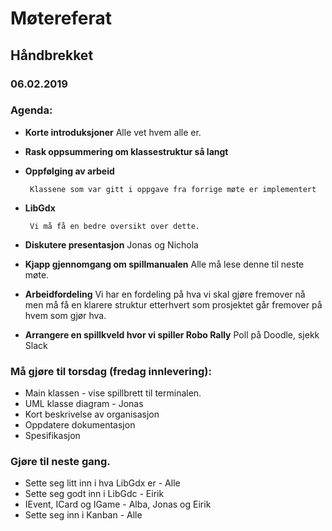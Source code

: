 # Møtereferat
## Håndbrekket
### 06.02.2019

### Agenda:
 * **Korte introduksjoner**
        Alle vet hvem alle er.

 * **Rask oppsummering om klassestruktur så langt**

 * **Oppfølging av arbeid**

        Klassene som var gitt i oppgave fra forrige møte er implementert
 * **LibGdx**

        Vi må få en bedre oversikt over dette.
 * **Diskutere presentasjon**
        Jonas og Nichola

 * **Kjapp gjennomgang om spillmanualen**
        Alle må lese denne til neste møte.

 * **Arbeidfordeling**
        Vi har en fordeling på hva vi skal gjøre fremover nå men må få en
        klarere struktur etterhvert som prosjektet går fremover på hvem som gjør hva.
 * **Arrangere en spillkveld hvor vi spiller Robo Rally**
        Poll på Doodle, sjekk Slack
### Må gjøre til torsdag (fredag innlevering):
 * Main klassen - vise spillbrett til terminalen.
 * UML klasse diagram - Jonas
 * Kort beskrivelse av organisasjon
 * Oppdatere dokumentasjon
 * Spesifikasjon

### Gjøre til neste gang.
 * Sette seg litt inn i hva LibGdx er - Alle
 * Sette seg godt inn i LibGdc - Eirik
 * IEvent, ICard og IGame - Alba, Jonas og Eirik
 * Sette seg inn i Kanban - Alle
